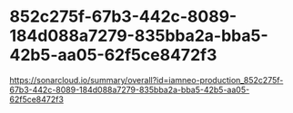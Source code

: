 # 852c275f-67b3-442c-8089-184d088a7279-835bba2a-bba5-42b5-aa05-62f5ce8472f3
https://sonarcloud.io/summary/overall?id=iamneo-production_852c275f-67b3-442c-8089-184d088a7279-835bba2a-bba5-42b5-aa05-62f5ce8472f3
